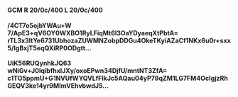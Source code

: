 #### GCM R 20/0c/400 L 20/0c/400
**/4CT7o5ojbYWAu+W**<br/>**7/ApE3+qV6OY0WXBO1RyLFiqMt6l3OaYDyaeqXtPbtA=**<br/>**rTL3x3ltYe6731UbhozaZUWMNZobpDDGu4OkeTKyiAZaCf1NKx6u0r+sxx5/IgBxjT5eqQXiRP0ODgtt...**<br/><br/>
**UiK56RUQynhkJQ63**<br/>**wNiGv+J0lqibfhxlJXy/oxoEPwn34DjfU/mntNT3ZfA=**<br/>**c1TO5ppmU+G1NVUfWYQVLfFlkJc5AQau04yP79qZM1LG7FM4OcIgjzRhGEQV3ke14yr9MImVEhvbwdJ5...**